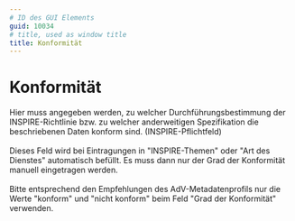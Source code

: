 ```yaml
---
# ID des GUI Elements
guid: 10034
# title, used as window title
title: Konformität
---
```


# Konformität

Hier muss angegeben werden, zu welcher Durchführungsbestimmung der INSPIRE-Richtlinie bzw. zu welcher anderweitigen Spezifikation die beschriebenen Daten konform sind. (INSPIRE-Pflichtfeld)<br/><br/>Dieses Feld wird bei Eintragungen in "INSPIRE-Themen" oder "Art des Dienstes" automatisch befüllt. Es muss dann nur der Grad der Konformität manuell eingetragen werden.<br/><br/>Bitte entsprechend den Empfehlungen des AdV-Metadatenprofils nur die Werte "konform" und "nicht konform" beim Feld "Grad der Konformität" verwenden.

